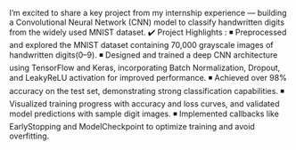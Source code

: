 I’m excited to share a key project from my internship experience — building a Convolutional Neural Network (CNN) model to classify handwritten digits from the widely used MNIST dataset.
✔️ Project Highlights :
 ◾ Preprocessed and explored the MNIST dataset containing 70,000 grayscale images of handwritten digits(0–9).
 ◾ Designed and trained a deep CNN architecture using TensorFlow and Keras, incorporating Batch Normalization, Dropout, and LeakyReLU activation for improved performance.
 ◾ Achieved over 98% accuracy on the test set, demonstrating strong classification capabilities.
 ◾ Visualized training progress with accuracy and loss curves, and validated model predictions with sample digit images.
 ◾ Implemented callbacks like EarlyStopping and ModelCheckpoint to optimize training and avoid overfitting.
